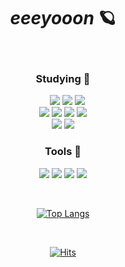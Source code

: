 <div align='center'>
  
# *eeeyooon* 🪐
<br>
  
  ### Studying :memo:
  
 <img src="https://img.shields.io/badge/Java-007396?style=flat-square&logo=Java&logoColor=white"/> <img src="https://img.shields.io/badge/Oracle-F80000?style=flat-square&logo=Oracle&logoColor=white"/> <img src="https://img.shields.io/badge/Spring-6DB33F?style=flat-square&logo=Spring&logoColor=white"/> <br> <img src="https://img.shields.io/badge/HTML-E34F26?style=flat-square&logo=HTML5&logoColor=white"/> <img src="https://img.shields.io/badge/CSS-1572B6?style=flat-square&logo=CSS3&logoColor=white"/> <img src="https://img.shields.io/badge/JavaScript-F7DF1E?style=flat-square&logo=JavaScript&logoColor=white"/>  <img src="https://img.shields.io/badge/TailwindCSS-06B6D4?style=flat-square&logo=TailwindCSS&logoColor=white"/> <br> <img src="https://img.shields.io/badge/React-61DAFB?style=flat-square&logo=React&logoColor=white"/> <img src="https://img.shields.io/badge/Next.js-000000?style=flat-square&logo=Next.js&logoColor=white"/> 
 <br>
 
              
### Tools :art:  
<img src="https://img.shields.io/badge/Eclipse-2C2255?style=flat-square&logo=Eclipse&logoColor=white"/> <img src="https://img.shields.io/badge/PyCharm-000000?style=flat-square&logo=PyCharm&logoColor=white"/> <img src="https://img.shields.io/badge/IntelliJ-000000?style=flat-square&logo=IntelliJ IDEA&logoColor=white"/> <img src="https://img.shields.io/badge/VSC-007ACC?style=flat-square&logo=Visual Studio Code&logoColor=white"/> 
<br>

<br>


[![Top Langs](https://github-readme-stats.vercel.app/api/top-langs/?username=eeeyooon)](https://github.com/eeeyooon/github-readme-stats)

  
<br>
  
[![Hits](https://hits.seeyoufarm.com/api/count/incr/badge.svg?url=https%3A%2F%2Fgithub.com%2Feeeyooon&count_bg=%234FC2EF&title_bg=%23555555&icon=&icon_color=%23E7E7E7&title=hits&edge_flat=false)](https://hits.seeyoufarm.com)


  </div>

<!--
![snake gif](https://github.com/eeeyooon/eeeyooon/blob/output/github-contribution-grid-snake.sgv)
-->
<!--
**eeeyooon/eeeyooon** is a ✨ _special_ ✨ repository because its `README.md` (this file) appears on your GitHub profile.

Here are some ideas to get you started:

- 🔭 I’m currently working on ...
- 🌱 I’m currently learning ...
- 👯 I’m looking to collaborate on ...
- 🤔 I’m looking for help with ...
- 💬 Ask me about ...
- 📫 How to reach me: ...
- 😄 Pronouns: ...
- ⚡ Fun fact: ...
-->
